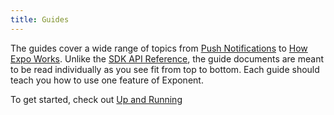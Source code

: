 ```yaml
---
title: Guides
---
```


The guides cover a wide range of topics from [Push Notifications](push-notifications.html) to [How Expo Works](how-expo-works.html). Unlike the [SDK API Reference](../sdk), the guide documents are meant to be read individually as you see fit from top to bottom. Each guide should teach you how to use one feature of Exponent.

To get started, check out [Up and Running](up-and-running.html)
